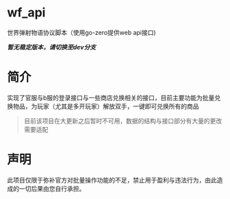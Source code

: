 # wf_api
世界弹射物语协议脚本（使用go-zero提供web api接口)

***暂无稳定版本，请切换至dev分支***

# 简介
实现了官服与b服的登录接口与一些商店兑换相关的接口，目前主要功能为批量兑换物品，为玩家（尤其是多开玩家）解放双手，一键即可兑换所有的商品
> 目前该项目在大更新之后暂时不可用，数据的结构与接口部分有大量的更改需要适配

# 声明
此项目仅限于弥补官方对批量操作功能的不足，禁止用于盈利与违法行为，由此造成的一切后果由您自行承担。
